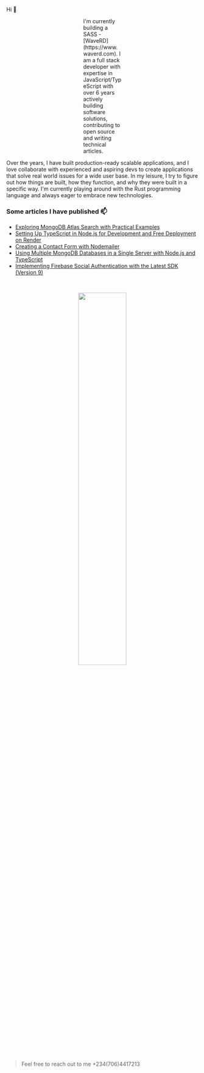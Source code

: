 Hi 👋

<p style="width: 100px; margin: 0 auto;">
I'm currently building a SASS - [WaveRD](https://www.waverd.com). I am a full stack developer with expertise in JavaScript/TypeScript with over 6 years actively building software solutions, contributing to open source and writing technical articles.

Over the years, I have built production-ready scalable applications, and I love collaborate with experienced and aspiring devs to create applications that solve real world issues for a wide user base. In my leisure, I try to figure out how things are built, how they function, and why they were built in a specific way. I'm currently playing around with the Rust programming language and always eager to embrace new technologies.

</p>

### Some articles I have published 📫

- [Exploring MongoDB Atlas Search with Practical Examples](https://chukwu3meka.medium.com/a-practical-example-using-mongodb-atlas-search-144ab2d4ed78)
- [Setting Up TypeScript in Node.js for Development and Free Deployment on Render](https://chukwu3meka.medium.com/setup-typescript-in-nodejs-for-development-and-free-deployment-to-render-74e804de6691)
- [Creating a Contact Form with Nodemailer](https://chukwu3meka.medium.com/contact-form-with-nodemailer-3bf217db9df8)
- [Using Multiple MongoDB Databases in a Single Server with Node.js and TypeScript](https://chukwu3meka.medium.com/using-multiple-mongodb-databases-in-a-single-server-with-nodejs-and-typescript-f447e4628a80)
- [Implementing Firebase Social Authentication with the Latest SDK (Version 9)](https://chukwu3meka.medium.com/firebase-social-authentication-with-latest-sdk-version-9-75e4eac57563)

<br />

<p align="center" >
 <a href="https://github.com/Chukwu3meka/github-readme-stats"  >
  <img width=50% align="center" src="https://github-readme-stats.vercel.app/api?username=Chukwu3meka&show_icons=true&show=discussions_started,prs_merged,prs_merged_percentage,discussions_answered&rank_icon=github" />
 </a>
</p>

<br />
<br />

> Feel free to reach out to me +234(706)4417213
